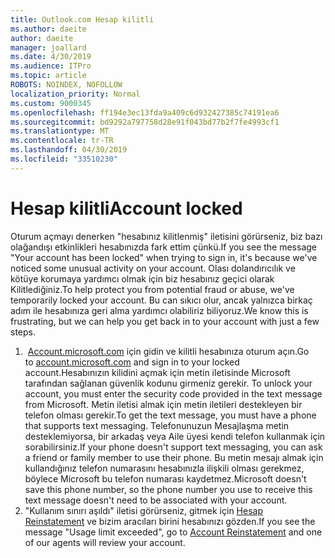 ```yaml
---
title: Outlook.com Hesap kilitli
ms.author: daeite
author: daeite
manager: joallard
ms.date: 4/30/2019
ms.audience: ITPro
ms.topic: article
ROBOTS: NOINDEX, NOFOLLOW
localization_priority: Normal
ms.custom: 9000345
ms.openlocfilehash: ff194e3ec13fda9a409c6d932427385c74191ea6
ms.sourcegitcommit: bd9292a797758d28e91f043bd77b2f7fe4993cf1
ms.translationtype: MT
ms.contentlocale: tr-TR
ms.lasthandoff: 04/30/2019
ms.locfileid: "33510230"
---
```

# <a name="account-locked"></a><span data-ttu-id="05a1d-102">Hesap kilitli</span><span class="sxs-lookup"><span data-stu-id="05a1d-102">Account locked</span></span>

<span data-ttu-id="05a1d-103">Oturum açmayı denerken "hesabınız kilitlenmiş" iletisini görürseniz, biz bazı olağandışı etkinlikleri hesabınızda fark ettim çünkü.</span><span class="sxs-lookup"><span data-stu-id="05a1d-103">If you see the message "Your account has been locked" when trying to sign in, it's because we've noticed some unusual activity on your account.</span></span> <span data-ttu-id="05a1d-104">Olası dolandırıcılık ve kötüye korumaya yardımcı olmak için biz hesabınız geçici olarak Kilitlediğiniz.</span><span class="sxs-lookup"><span data-stu-id="05a1d-104">To help protect you from potential fraud or abuse, we've temporarily locked your account.</span></span> <span data-ttu-id="05a1d-105">Bu can sıkıcı olur, ancak yalnızca birkaç adım ile hesabınıza geri alma yardımcı olabiliriz biliyoruz.</span><span class="sxs-lookup"><span data-stu-id="05a1d-105">We know this is frustrating, but we can help you get back in to your account with just a few steps.</span></span>

1. <span data-ttu-id="05a1d-106"> [Account.microsoft.com](https://go.microsoft.com/fwlink/?linkid=2090484) için gidin ve kilitli hesabınıza oturum açın.</span><span class="sxs-lookup"><span data-stu-id="05a1d-106">Go to [account.microsoft.com](https://go.microsoft.com/fwlink/?linkid=2090484) and sign in to your locked account.</span></span><span data-ttu-id="05a1d-107">Hesabınızın kilidini açmak için metin iletisinde Microsoft tarafından sağlanan güvenlik kodunu girmeniz gerekir.</span><span class="sxs-lookup"><span data-stu-id="05a1d-107"> To unlock your account, you must enter the security code provided in the text message from Microsoft.</span></span> <span data-ttu-id="05a1d-108">Metin iletisi almak için metin iletileri destekleyen bir telefon olması gerekir.</span><span class="sxs-lookup"><span data-stu-id="05a1d-108">To get the text message, you must have a phone that supports text messaging.</span></span> <span data-ttu-id="05a1d-109">Telefonunuzun Mesajlaşma metin desteklemiyorsa, bir arkadaş veya Aile üyesi kendi telefon kullanmak için sorabilirsiniz.</span><span class="sxs-lookup"><span data-stu-id="05a1d-109">If your phone doesn't support text messaging, you can ask a friend or family member to use their phone.</span></span> <span data-ttu-id="05a1d-110">Bu metin mesajı almak için kullandığınız telefon numarasını hesabınızla ilişkili olması gerekmez, böylece Microsoft bu telefon numarası kaydetmez.</span><span class="sxs-lookup"><span data-stu-id="05a1d-110">Microsoft doesn't save this phone number, so the phone number you use to receive this text message doesn't need to be associated with your account.</span></span>
2. <span data-ttu-id="05a1d-111">"Kullanım sınırı aşıldı" iletisi görürseniz, gitmek için [Hesap Reinstatement](https://go.microsoft.com/fwlink/?linkid=2090483) ve bizim aracıları birini hesabınızı gözden.</span><span class="sxs-lookup"><span data-stu-id="05a1d-111">If you see the message "Usage limit exceeded", go to [Account Reinstatement](https://go.microsoft.com/fwlink/?linkid=2090483) and one of our agents will review your account.</span></span>